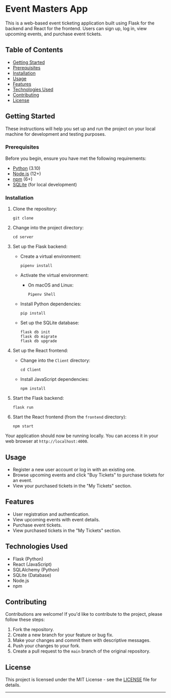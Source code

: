 

# Event Masters App

This is a web-based event ticketing application built using Flask for the backend and React for the frontend. Users can sign up, log in, view upcoming events, and purchase event tickets.

## Table of Contents

- [Getting Started](#getting-started)
- [Prerequisites](#prerequisites)
- [Installation](#installation)
- [Usage](#usage)
- [Features](#features)
- [Technologies Used](#technologies-used)
- [Contributing](#contributing)
- [License](#license)

## Getting Started

These instructions will help you set up and run the project on your local machine for development and testing purposes.

### Prerequisites

Before you begin, ensure you have met the following requirements:

- [Python](https://www.python.org/) (3.10)
- [Node.js](https://nodejs.org/) (12+)
- [npm](https://www.npmjs.com/) (6+)
- [SQLite](https://www.sqlite.org/) (for local development)

### Installation

1. Clone the repository:

   ```shell
   git clone 
   ```

2. Change into the project directory:

   ```shell
   cd server
   ```

3. Set up the Flask backend:

   - Create a virtual environment:

     ```shell
     pipenv install
     ```

   - Activate the virtual environment:



     - On macOS and Linux:

       ```shell
       Pipenv Shell
       ```

   - Install Python dependencies:

     ```shell
     pip install
     ```

   - Set up the SQLite database:

     ```shell
     flask db init
     flask db migrate
     flask db upgrade
     ```

4. Set up the React frontend:

   - Change into the `Client` directory:

     ```shell
     cd Client
     ```

   - Install JavaScript dependencies:

     ```shell
     npm install
     ```

5. Start the Flask backend:

   ```shell
   flask run
   ```

6. Start the React frontend (from the `frontend` directory):

   ```shell
   npm start
   ```

Your application should now be running locally. You can access it in your web browser at `http://localhost:4000`.

## Usage

- Register a new user account or log in with an existing one.
- Browse upcoming events and click "Buy Tickets" to purchase tickets for an event.
- View your purchased tickets in the "My Tickets" section.

## Features

- User registration and authentication.
- View upcoming events with event details.
- Purchase event tickets.
- View purchased tickets in the "My Tickets" section.

## Technologies Used

- Flask (Python)
- React (JavaScript)
- SQLAlchemy (Python)
- SQLite (Database)
- Node.js
- npm

## Contributing

Contributions are welcome! If you'd like to contribute to the project, please follow these steps:

1. Fork the repository.
2. Create a new branch for your feature or bug fix.
3. Make your changes and commit them with descriptive messages.
4. Push your changes to your fork.
5. Create a pull request to the `main` branch of the original repository.

## License

This project is licensed under the MIT License - see the [LICENSE](LICENSE) file for details.

---
